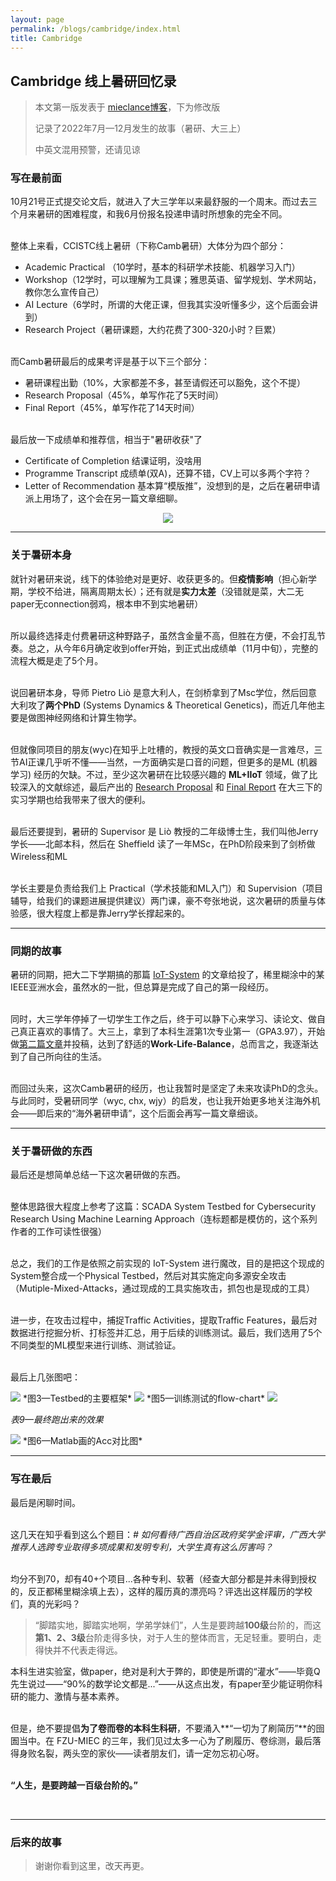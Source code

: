 ```yaml
---
layout: page
permalink: /blogs/cambridge/index.html
title: Cambridge
---
```


## Cambridge 线上暑研回忆录

> 本文第一版发表于 [mieclance博客](https://mieclance.club/archives/4389)，下为修改版
>
> 记录了2022年7月—12月发生的故事（暑研、大三上）
>
> 中英文混用预警，还请见谅

### 写在最前面

10月21号正式提交论文后，就进入了大三学年以来最舒服的一个周末。而过去三个月来暑研的困难程度，和我6月份报名投递申请时所想象的完全不同。

<br>整体上来看，CCISTC线上暑研（下称Camb暑研）大体分为四个部分：

- Academic Practical （10学时，基本的科研学术技能、机器学习入门）
- Workshop（12学时，可以理解为工具课；雅思英语、留学规划、学术网站，教你怎么宣传自己）
- AI Lecture（6学时，所谓的大佬正课，但我其实没听懂多少，这个后面会讲到）
- Research Project（暑研课题，大约花费了300-320小时？巨累）

<br>而Camb暑研最后的成果考评是基于以下三个部分：

- 暑研课程出勤（10%，大家都差不多，甚至请假还可以豁免，这个不提）
- Research Proposal（45%，单写作花了5天时间）
- Final Report（45%，单写作花了14天时间）

<br>最后放一下成绩单和推荐信，相当于"暑研收获"了

- Certificate of Completion 结课证明，没啥用
- Programme Transcript 成绩单(双A)，还算不错，CV上可以多两个字符？
- Letter of Recommendation 基本算“模版推”，没想到的是，之后在暑研申请派上用场了，这个会在另一篇文章细聊。

<center>
<img src="/blogs/cambridge.assets/rl.png">
</center>



------

### 关于暑研本身

就针对暑研来说，线下的体验绝对是更好、收获更多的。但**疫情影响**（担心新学期，学校不给进，隔离周期太长）；还有就是**实力太差**（没错就是菜，大二无paper无connection弱鸡，根本申不到实地暑研）

<br>所以最终选择走付费暑研这种野路子，虽然含金量不高，但胜在方便，不会打乱节奏。总之，从今年6月确定收到offer开始，到正式出成绩单（11月中旬），完整的流程大概是走了5个月。

<br>说回暑研本身，导师 Pietro Liò 是意大利人，在剑桥拿到了Msc学位，然后回意大利攻了**两个PhD** (Systems Dynamics & Theoretical Genetics)，而近几年他主要是做图神经网络和计算生物学。

<br>但就像同项目的朋友(wyc)在知乎上吐槽的，教授的英文口音确实是一言难尽，三节AI正课几乎听不懂——当然，一方面确实是口音的问题，但更多的是ML (机器学习) 经历的欠缺。不过，至少这次暑研在比较感兴趣的 **ML+IIoT** 领域，做了比较深入的文献综述，最后产出的 [Research Proposal](https://herehow.github.io/mypaper/IP/Proposal.pdf) 和 [Final Report](https://herehow.github.io/mypaper/202210camb.pdf) 在大三下的实习学期也给我带来了很大的便利。

<br>最后还要提到，暑研的 Supervisor 是 Liò 教授的二年级博士生，我们叫他Jerry学长——北邮本科，然后在 Sheffield 读了一年MSc，在PhD阶段来到了剑桥做Wireless和ML

<br>学长主要是负责给我们上 Practical（学术技能和ML入门）和 Supervision（项目辅导，给我们的课题进展提供建议）两门课，豪不夸张地说，这次暑研的质量与体验感，很大程度上都是靠Jerry学长撑起来的。

---

### 同期的故事

暑研的同期，把大二下学期搞的那篇 [IoT-System](https://herehow.github.io/mypaper/202208cenim.pdf) 的文章给投了，稀里糊涂中的某IEEE亚洲水会，虽然水的一批，但总算是完成了自己的第一段经历。

<br>同时，大三学年停掉了一切学生工作之后，终于可以静下心来学习、读论文、做自己真正喜欢的事情了。大三上，拿到了本科生涯第1次专业第一（GPA3.97），开始做[第二篇文章](https://herehow.github.io/mypaper/202302ICAROB.pdf)并投稿，达到了舒适的**Work-Life-Balance**，总而言之，我逐渐达到了自己所向往的生活。

<br>而回过头来，这次Camb暑研的经历，也让我暂时是坚定了未来攻读PhD的念头。与此同时，受暑研同学（wyc, chx, wjy）的启发，也让我开始更多地关注海外机会——即后来的“海外暑研申请”，这个后面会再写一篇文章细谈。



------

### 关于暑研做的东西

最后还是想简单总结一下这次暑研做的东西。

<br>整体思路很大程度上参考了这篇：SCADA System Testbed for Cybersecurity Research Using Machine Learning Approach（连标题都是模仿的，这个系列作者的工作可读性很强）

<br>总之，我们的工作是依照之前实现的 IoT-System 进行魔改，目的是把这个现成的System整合成一个Physical Testbed，然后对其实施定向多源安全攻击（Mutiple-Mixed-Attacks，通过现成的工具实施攻击，抓包也是现成的工具）

<br>进一步，在攻击过程中，捕捉Traffic Activities，提取Traffic Features，最后对数据进行挖掘分析、打标签并汇总，用于后续的训练测试。最后，我们选用了5个不同类型的ML模型来进行训练、测试验证。

<br>最后上几张图吧：

<left>
<img src="/blogs/cambridge.assets/system.png">
</left>
*图3—Testbed的主要框架*

<left>
<img src="/blogs/cambridge.assets/flowchart.png">
</left>
*图5—训练测试的flow-chart*

<left>
<img src="/blogs/cambridge.assets/table.png">
</left>

*表9—最终跑出来的效果*

<left>
<img src="/blogs/cambridge.assets/results.png">
</left>
*图6—Matlab画的Acc对比图*



------

### 写在最后

最后是闲聊时间。

<br>这几天在知乎看到这么个题目：*# 如何看待广西自治区政府奖学金评审，广西大学推荐人选跨专业取得多项成果和发明专利，大学生真有这么厉害吗？*

<br>均分不到70，却有40+个项目...各种专利、软著（经查大部分都是并未得到授权的，反正都稀里糊涂填上去），这样的履历真的漂亮吗？评选出这样履历的学校们，真的光彩吗？

> “脚踏实地，脚踏实地啊，学弟学妹们”，人生是要跨越**100级**台阶的，而这**第1、2、3级**台阶走得多快，对于人生的整体而言，无足轻重。要明白，走得快并不代表走得远。

本科生进实验室，做paper，绝对是利大于弊的，即使是所谓的“灌水”——毕竟Q先生说过——“90%的数学论文都是...”——从这点出发，有paper至少能证明你科研的能力、激情与基本素养。

<br>但是，绝不要提倡**为了卷而卷的本科生科研**，不要涌入**“一切为了刷简历”**的囹圄当中。在 FZU-MIEC 的三年，我们见过太多一心为了刷履历、卷综测，最后落得身败名裂，两头空的家伙——读者朋友们，请一定勿忘初心呀。

<br>**“人生，是要跨越一百级台阶的。”**

<br>

------

### 后来的故事

> 谢谢你看到这里，改天再更。
